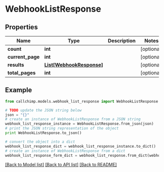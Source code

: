 # WebhookListResponse


## Properties

Name | Type | Description | Notes
------------ | ------------- | ------------- | -------------
**count** | **int** |  | [optional] 
**current_page** | **int** |  | [optional] 
**results** | [**List[WebhookResponse]**](WebhookResponse.md) |  | [optional] 
**total_pages** | **int** |  | [optional] 

## Example

```python
from callchimp.models.webhook_list_response import WebhookListResponse

# TODO update the JSON string below
json = "{}"
# create an instance of WebhookListResponse from a JSON string
webhook_list_response_instance = WebhookListResponse.from_json(json)
# print the JSON string representation of the object
print WebhookListResponse.to_json()

# convert the object into a dict
webhook_list_response_dict = webhook_list_response_instance.to_dict()
# create an instance of WebhookListResponse from a dict
webhook_list_response_form_dict = webhook_list_response.from_dict(webhook_list_response_dict)
```
[[Back to Model list]](../README.md#documentation-for-models) [[Back to API list]](../README.md#documentation-for-api-endpoints) [[Back to README]](../README.md)


